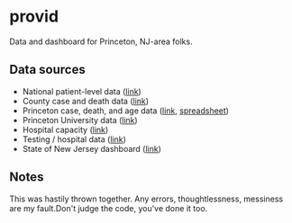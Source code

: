 # provid
Data and dashboard for Princeton, NJ-area folks.

## Data sources
- National patient-level data ([link](https://data.cdc.gov/Case-Surveillance/COVID-19-Case-Surveillance-Public-Use-Data/vbim-akqf))
- County case and death data ([link](https://usafacts.org/visualizations/coronavirus-covid-19-spread-map/state/new-jersey/county/mercer-county))
- Princeton case, death, and age data ([link](https://princetoncovid.org/the-latest/local-cases/), [spreadsheet](https://docs.google.com/spreadsheets/d/1b-nTEu7ND92SQvnM-SVR5MpgdrQhMrwjD_xReDDll3E/edit?usp=sharing))
- Princeton University data ([link](https://www.princeton.edu/content/covid-19-coronavirus-information))
- Hospital capacity ([link](https://healthdata.gov/dataset/covid-19-estimated-patient-impact-and-hospital-capacity-state))
- Testing / hospital data ([link](https://covidtracking.com/data/download))
- State of New Jersey dashboard ([link](https://maps.arcgis.com/apps/MapSeries/index.html?appid=c2efd1898e48452e83d7218329e953d7))

## Notes
This was hastily thrown together. Any errors, thoughtlessness, messiness are my fault.Don't judge the code, you've done it too.

